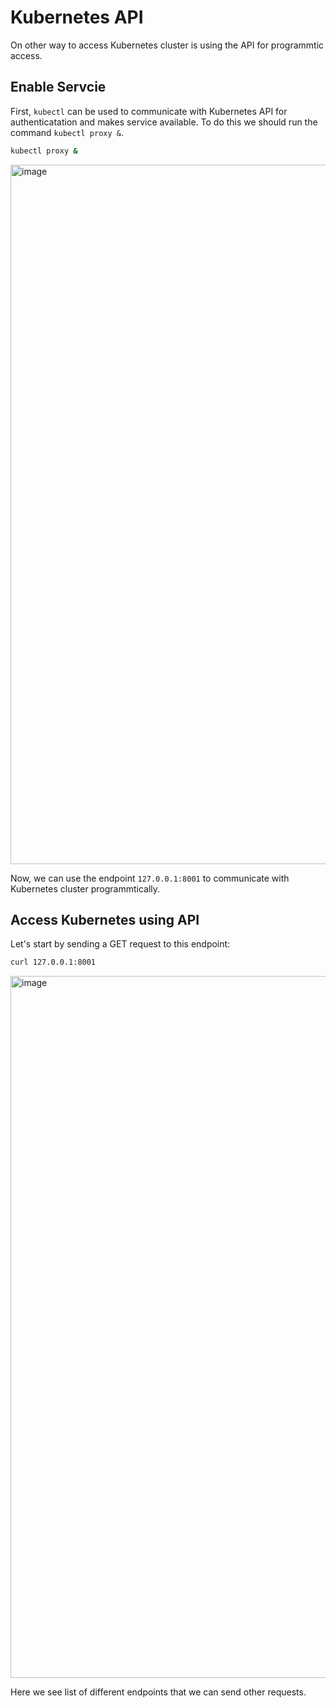 # Kubernetes API

On other way to access Kubernetes cluster is using the API for programmtic access.

## Enable Servcie
First, `kubectl` can be used to communicate with Kubernetes API for authenticatation and makes service available. To do this we should run the command `kubectl proxy &`.
```bash
kubectl proxy &
```
<img width="1119" alt="image" src="https://github.com/javadebadi/kubernetes-tutorial/assets/21107499/7ba20da1-0692-4a88-ae9e-c06a05fa3d39">

Now, we can use the endpoint `127.0.0.1:8001` to communicate with Kubernetes cluster programmtically.

## Access Kubernetes using API
Let's start by sending a GET request to this endpoint:
```bash
curl 127.0.0.1:8001
```
<img width="1123" alt="image" src="https://github.com/javadebadi/kubernetes-tutorial/assets/21107499/0f0aec21-9c2c-4478-b350-24ddca244414">

Here we see list of different endpoints that we can send other requests.

